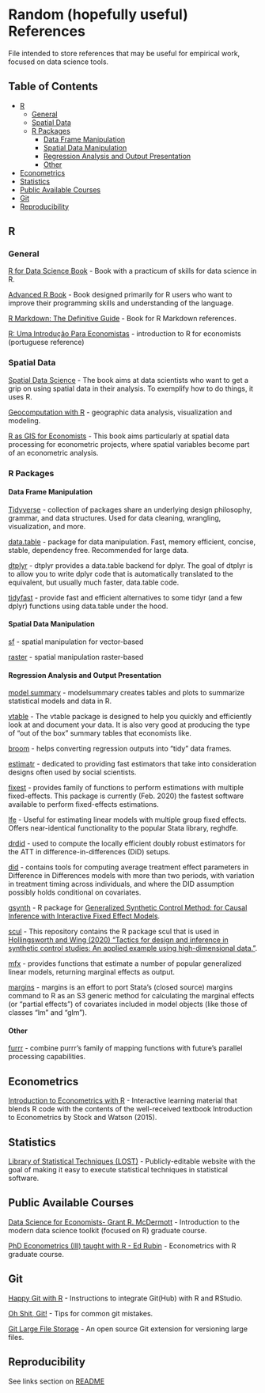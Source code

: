 # Random (hopefully useful) References

 File intended to store references that may be useful for empirical work, focused on data science tools. 
 
## Table of Contents

- [R](#r)
  - [General](#general)
  - [Spatial Data](#spatial-data)
  - [R Packages](#r-packages)
    - [Data Frame Manipulation](#data-frame-manipulation)
    - [Spatial Data Manipulation](#spatial-data-manipulation)
    - [Regression Analysis and Output Presentation](#regression-analysis-and-output-presentation)
    - [Other](#other)
- [Econometrics](#econometrics)
- [Statistics](#statistics)
- [Public Available Courses](#public-available-courses)
- [Git](#git)
- [Reproducibility](#reproducibility)
  

## R 

### General

[R for Data Science Book](https://r4ds.had.co.nz/) - Book with a practicum of skills for data science in R.

[Advanced R Book](https://adv-r.hadley.nz/) - Book designed primarily for R users who want to improve their programming skills and understanding of the language.

[R Markdown: The Definitive Guide](https://bookdown.org/yihui/rmarkdown) - Book for R Markdown references.

[R: Uma Introdução Para Economistas](https://danmrc.github.io/R-para-Economistas/) - introduction to R for economists (portuguese reference) 

### Spatial Data

[Spatial Data Science](https://keen-swartz-3146c4.netlify.app/) - The book aims at data scientists who want to get a grip on using spatial data in their analysis. To exemplify how to do things, it uses R.

[Geocomputation with R](https://geocompr.robinlovelace.net/) - geographic data analysis, visualization and modeling.

[R as GIS for Economists](https://tmieno2.github.io/R-as-GIS-for-Economists/) - This book aims particularly at spatial data processing for econometric projects, where spatial variables become part of an econometric analysis. 

### R Packages

#### Data Frame Manipulation
[Tidyverse](https://www.tidyverse.org/) - collection of packages share an underlying design philosophy, grammar, and data structures. Used for data cleaning, wrangling, visualization, and more. 

[data.table](https://rdatatable.gitlab.io/data.table/) - package for data manipulation. Fast, memory efficient, concise, stable, dependency free. Recommended for large data.

[dtplyr](https://dtplyr.tidyverse.org/) - dtplyr provides a data.table backend for dplyr. The goal of dtplyr is to allow you to write dplyr code that is automatically translated to the equivalent, but usually much faster, data.table code.

[tidyfast](https://tysonbarrett.com/tidyfast/) - provide fast and efficient alternatives to some tidyr (and a few dplyr) functions using data.table under the hood.

#### Spatial Data Manipulation

[sf](https://r-spatial.github.io/sf/) - spatial manipulation for vector-based

[raster](https://cran.r-project.org/web/packages/raster/raster.pdf) - spatial manipulation raster-based

#### Regression Analysis and Output Presentation

[model summary](https://vincentarelbundock.github.io/modelsummary/) - modelsummary creates tables and plots to summarize statistical models and data in R.

[vtable](https://nickch-k.github.io/vtable/) - The vtable package is designed to help you quickly and efficiently look at and document your data. It is also very good at producing the type of “out of the box” summary tables that economists like.

[broom](https://broom.tidymodels.org/) - helps converting regression outputs into “tidy” data frames.

[estimatr](https://declaredesign.org/r/estimatr/articles/getting-started.html) - dedicated to providing fast estimators that take into consideration designs often used by social scientists.

[fixest](https://cran.r-project.org/web/packages/fixest/vignettes/fixest_walkthrough.html) - provides family of functions to perform estimations with multiple fixed-effects. This package is currently (Feb. 2020) the fastest software available to perform fixed-effects estimations.

[lfe](https://cran.r-project.org/web/packages/lfe/lfe.pdf) - Useful for estimating linear models with multiple group fixed effects. Offers near-identical functionality to the popular Stata library, reghdfe.

[drdid](https://pedrohcgs.github.io/DRDID/reference/drdid.html) - used to compute the locally efficient doubly robust estimators for the ATT in difference-in-differences (DiD) setups.

[did](https://rdrr.io/cran/did/f/README.md) - contains tools for computing average treatment effect parameters in Difference in Differences models with more than two periods, with variation in treatment timing across individuals, and where the DID assumption possibly holds conditional on covariates.

[gsynth](https://yiqingxu.org/software/gsynth/gsynth_examples.html) - R package for [Generalized Synthetic Control Method: for Causal Inference with Interactive Fixed Effect Models](https://papers.ssrn.com/sol3/papers.cfm?abstract_id=2584200).

[scul](https://hollina.github.io/scul/index.html) - This repository contains the R package scul that is used in [Hollingsworth and Wing (2020) “Tactics for design and inference in synthetic control studies: An applied example using high-dimensional data.”](https://doi.org/10.31235/osf.io/fc9xt).

[mfx](https://cran.r-project.org/web/packages/mfx/vignettes/mfxarticle.pdf) - provides functions that estimate a number of popular generalized linear models, returning marginal effects as output.

[margins](https://cran.r-project.org/web/packages/margins/vignettes/Introduction.html) - margins is an effort to port Stata’s (closed source) margins command to R as an S3 generic method for calculating the marginal effects (or “partial effects”) of covariates included in model objects (like those of classes “lm” and “glm”).

#### Other
[furrr](https://davisvaughan.github.io/furrr/) - combine purrr’s family of mapping functions with future’s parallel processing capabilities.


## Econometrics

[Introduction to Econometrics with R](https://www.econometrics-with-r.org/index.html) -  Interactive learning material that blends R code with the contents of the well-received textbook Introduction to Econometrics by Stock and Watson (2015).

## Statistics

[Library of Statistical Techniques (LOST)](lost-stats.github.io/) - Publicly-editable website with the goal of making it easy to execute statistical techniques in statistical software.

## Public Available Courses

[Data Science for Economists- Grant R. McDermott](https://github.com/uo-ec607/lectures) - Introduction to the modern data science toolkit (focused on R) graduate course.

[PhD Econometrics (III) taught with R - Ed Rubin](https://github.com/edrubin/EC607S20) - Econometrics with R graduate course.


## Git

[Happy Git with R](https://happygitwithr.com/) - Instructions to integrate Git(Hub) with R and RStudio.

[Oh Shit, Git!](https://ohshitgit.com/) - Tips for common git mistakes.
 
[Git Large File Storage](https://git-lfs.github.com/) - An open source Git extension for versioning large files.
 
## Reproducibility 

See links section on [README](https://github.com/jpgmv1998/reproducible_paper_template#links)

